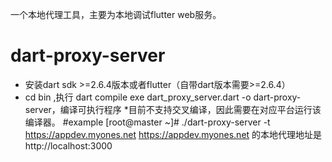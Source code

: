 一个本地代理工具，主要为本地调试flutter web服务。

# dart-proxy-server

* 安装dart sdk >=2.6.4版本或者flutter（自带dart版本需要>=2.6.4）
* cd bin ,执行 dart compile exe dart_proxy_server.dart -o dart-proxy-server，编译可执行程序
  *目前不支持交叉编译，因此需要在对应平台运行该编译器。
 #example
[root@master ~]# ./dart-proxy-server -t https://appdev.myones.net
https://appdev.myones.net 的本地代理地址是 http://localhost:3000
 
